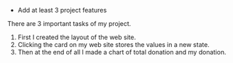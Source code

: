 <!-- # React + Vite

This template provides a minimal setup to get React working in Vite with HMR and some ESLint rules.

Currently, two official plugins are available:

- [@vitejs/plugin-react](https://github.com/vitejs/vite-plugin-react/blob/main/packages/plugin-react/README.md) uses [Babel](https://babeljs.io/) for Fast Refresh
- [@vitejs/plugin-react-swc](https://github.com/vitejs/vite-plugin-react-swc) uses [SWC](https://swc.rs/) for Fast Refresh -->

* Add at least 3 project features

There are 3 important tasks of my project.
  1.  First I created the layout of the web site.  
  2.  Clicking the card on my web site stores the values ​​in a new state.  
  3.  Then at the end of all I made a chart of total donation and my donation.

